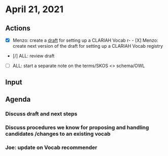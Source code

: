# April 21, 2021

## Actions

- [X] Menzo: create a [draft](https://github.com/CLARIAH/IG-Vocabularies/blob/main/docs/20210419-CLARIAH_vocab_registry_a_first%20_sketch.pdf) for setting up a CLARIAH Vocab r- - [X] Menzo: create next version of the  draft for setting up a CLARIAH Vocab registry
- [/] ALL: review draft
- [ ] ALL: start a separate note on the terms/SKOS <> schema/OWL



## Input

## Agenda

### Discuss draft and next steps

### Discuss procedures we know for proposing and handling candidates /changes to an existing vocab

### Joe: update on Vocab recommender
